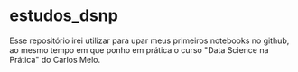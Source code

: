 # estudos_dsnp
Esse repositório irei utilizar para upar meus primeiros notebooks no github, ao mesmo tempo em que ponho em prática o curso "Data Science na Prática" do Carlos Melo.
